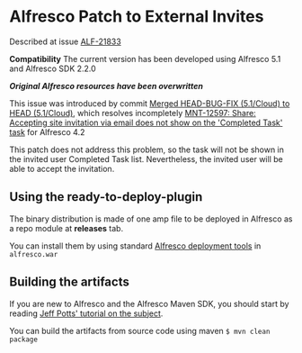 
Alfresco Patch to External Invites
==========================

Described at issue [ALF-21833](https://issues.alfresco.com/jira/browse/ALF-21833)

**Compatibility**
The current version has been developed using Alfresco 5.1 and Alfresco SDK 2.2.0

***Original Alfresco resources have been overwritten***

This issue was introduced by commit [Merged HEAD-BUG-FIX (5.1/Cloud) to HEAD (5.1/Cloud)](https://github.com/Alfresco/community-edition/commit/3651c8526e3a8b154bee8fbac41c569efa46a174), which resolves incompletely [MNT-12597: Share: Accepting site invitation via email does not show on the 'Completed Task' task](https://issues.alfresco.com/jira/browse/MNT-12597) for Alfresco 4.2

This patch does not address this problem, so the task will not be shown in the invited user Completed Task list. Nevertheless, the invited user will be able to accept the invitation.

Using the ready-to-deploy-plugin
--------------------------------------
The binary distribution is made of one amp file to be deployed in Alfresco as a repo module at **releases** tab.

You can install them by using standard [Alfresco deployment tools](http://docs.alfresco.com/community/tasks/dev-extensions-tutorials-simple-module-install-amp.html) in `alfresco.war`

Building the artifacts
----------------------
If you are new to Alfresco and the Alfresco Maven SDK, you should start by reading [Jeff Potts' tutorial on the subject](http://ecmarchitect.com/alfresco-developer-series-tutorials/maven-sdk/tutorial/tutorial.html).

You can build the artifacts from source code using maven
```$ mvn clean package```
